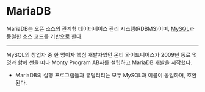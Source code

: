 # MariaDB 
MariaDB는 오픈 소스의 관계형 데이터베이스 관리 시스템(RDBMS)이며, [MySQL](My-SQL.md)과 동일한 소스 코드를 기반으로 한다.

---
MySQL의 창업자 중 한 명이자 핵심 개발자였던 몬티 와이드니어스가
2009년 동료 몇 명과 함께 썬을 떠나 Monty Program AB사를 설립하고 MariaDB 개발을 시작했다.

- MariaDB의 실행 프로그램들과 유틸리티는 모두 MySQL과 이름이 동일하며, 호환된다.